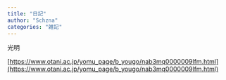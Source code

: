 ```yaml
---
title: "日記"
author: "Schzna"
categories: "雑記"
---
```


光明

<!--more-->

[https://www.otani.ac.jp/yomu_page/b_yougo/nab3mq0000009lfm.html](https://www.otani.ac.jp/yomu_page/b_yougo/nab3mq0000009lfm.html)
